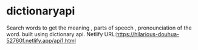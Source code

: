 # dictionaryapi
Search words to get the meaning , parts of speech , pronounciation of the word.
built using dictionary api.
Netlify URL:https://hilarious-douhua-52760f.netlify.app/api1.html
